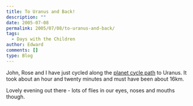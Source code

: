 ```yaml
---
title: To Uranus and Back!
description: ""
date: 2005-07-08
permalink: 2005/07/08/to-uranus-and-back/
tags:
  - Days with the Children
author: Edward
comments: []
type: Blog
---
```


John, Rose and I have just cycled along the [planet cycle path][1] to
Uranus. It took about an hour and twenty minutes and must have been
about 16km.

Lovely evening out there - lots of flies in our eyes, noses and mouths
though.



[1]: https://www.solar.york.ac.uk/

